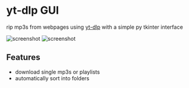 # yt-dlp GUI
rip mp3s from webpages using [yt-dlp](https://github.com/yt-dlp/yt-dlp) with a simple py tkinter interface

![screenshot]()
![screenshot]()

## Features
- download single mp3s or playlists
- automatically sort into folders